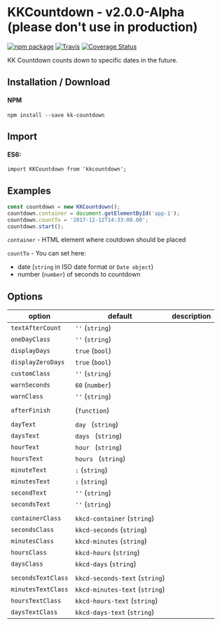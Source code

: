 # KKCountdown - v2.0.0-Alpha (please don't use in production)

[![npm package](https://img.shields.io/npm/v/kk-countdown.png?style=flat-square)](https://www.npmjs.org/package/kk-countdown)
[![Travis](https://travis-ci.org/KrzysiekF/kkcountdown.svg?style=flat-square)](https://travis-ci.org/KrzysiekF/kkcountdown)
[![Coverage Status](https://coveralls.io/repos/github/KrzysiekF/kkcountdown/badge.svg?branch=master&style=flat-square)](https://coveralls.io/github/KrzysiekF/kkcountdown?branch=master)

KK Countdown counts down to specific dates in the future.

Installation / Download
-----------------------

#### NPM
`npm install --save kk-countdown`

Import
--------
#### ES6:
`import KKCountdown from 'kkcountdown';`

Examples
--------
```javascript
const countdown = new KKCountdown();
countdown.container = document.getElementById('app-1');
countdown.countTo = '2017-12-12T14:33:00.00';
countdown.start();
```

`container` - HTML element where coutdown should be placed

`countTo` - You can set here: 
- date (`string` in ISO date format or `Date object`)
- number (`number`) of seconds to countdown

Options
-------

| option      | default         | description |
|-------------|-----------------|-------------|
| `textAfterCount`      | `''` (`string`) ||
| `oneDayClass`      | `''` (`string`) ||
| `displayDays`      | `true` (`bool`) ||
| `displayZeroDays`      | `true` (`bool`) ||
| `customClass`      | `''` (`string`) ||
| `warnSeconds`      | `60` (`number`) ||
| `warnClass`      | `''` (`string`) ||
||||
| `afterFinish`      | (`function`) ||
||||
| `dayText`      | `day ` (`string`) ||
| `daysText`      | `days ` (`string`) ||
| `hourText`      | `hour ` (`string`) ||
| `hoursText`      | `hours ` (`string`) ||
| `minuteText`      | `:` (`string`) ||
| `minutesText`      | `:` (`string`) ||
| `secondText`      | `''` (`string`) ||
| `secondsText`      | `''` (`string`) ||
||||
| `containerClass`      | `kkcd-container` (`string`) ||
| `secondsClass`      | `kkcd-seconds` (`string`) ||
| `minutesClass`      | `kkcd-minutes` (`string`) ||
| `hoursClass`      | `kkcd-hours` (`string`) ||
| `daysClass`      | `kkcd-days` (`string`) ||
||||
| `secondsTextClass`      | `kkcd-seconds-text` (`string`) ||
| `minutesTextClass`      | `kkcd-minutes-text` (`string`) ||
| `hoursTextClass`      | `kkcd-hours-text` (`string`) ||
| `daysTextClass`      | `kkcd-days-text` (`string`) ||


[build-badge]: https://img.shields.io/travis/user/repo/master.png?style=flat-square
[build]: https://travis-ci.org/KrzysiekF/kkcountdown

[npm-badge]: https://img.shields.io/npm/v/npm-package.png?style=flat-square
[npm]: https://www.npmjs.org/package/npm-package

[coveralls-badge]: https://img.shields.io/coveralls/user/repo/master.png?style=flat-square
[coveralls]: https://coveralls.io/github/KrzysiekF/kkcountdown
